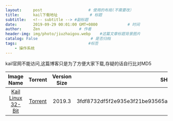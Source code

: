 ```yaml
---
layout:     post                    # 使用的布局(不需要改）
title:      kail下载地址              # 标题
subtitle:   <!-- subtitle --> #副标题
date:       2019-09-29 00:01:00 GMT+0800             # 时间
author:     Zen                 # 作者
header-img: img/photo/jiuzhaigou.webp    #这篇文章标题背景图片
catalog: False                       # 是否归档
tags:                               #标签
    - 操作系统
---
```


kail官网不能访问,这篇博客只是为了方便大家下载,存疑的话自行比对MD5

|Image Name|Torrent|Version	Size|SHA256Sum|
|:-:|:-:|:-:|:-:|
|[Kail Linux 32-Bit](https://cdimage.kali.org/kali-2019.3/kali-linux-2019.3-i386.iso)|[Torrent](https://images.offensive-security.com/kali-linux-2019.3-i386.iso.torrent)|2019.3|3fdf8732df5f2e935e3f21be93565a113be14b4a8eb410522df60e1c4881b9a0|
